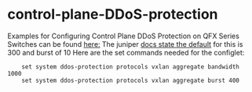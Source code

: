 # control-plane-DDoS-protection

Examples for Configuring Control Plane DDoS Protection on QFX Series Switches can be found [here:](https://www.juniper.net/documentation/us/en/software/junos/security-services/topics/example/ddos-example-qfx-series.html)
The juniper [docs state the default](https://www.juniper.net/documentation/us/en/software/junos/security-services/topics/ref/statement/protocols-edit-ddos-qfx-series.html) for this is 300 and burst of 10
Here are the set commands needed for the configlet:
``` 
    set system ddos-protection protocols vxlan aggregate bandwidth 1000 
    set system ddos-protection protocols vxlan aggregate burst 400
